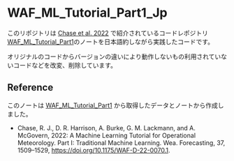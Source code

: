 # WAF_ML_Tutorial_Part1_Jp

このリポジトリは [Chase et al. 2022](https://doi.org/10.1175/WAF-D-22-0070.1) で紹介されているコードレポジトリ
[WAF_ML_Tutorial_Part1](https://github.com/ai2es/WAF_ML_Tutorial_Part1)のノートを日本語約しながら実践したコードです。

オリジナルのコードからバージョンの違いにより動作しないもの利用されていないコードなどを改変、削除しています。

## Reference

このノートは [WAF_ML_Tutorial_Part1](https://github.com/ai2es/WAF_ML_Tutorial_Part1) から取得したデータとノートから作成しました。

- Chase, R. J., D. R. Harrison, A. Burke, G. M. Lackmann, and A. McGovern, 2022: A Machine Learning Tutorial for Operational Meteorology. Part I: Traditional Machine Learning. 
    Wea. Forecasting, 37, 1509–1529, https://doi.org/10.1175/WAF-D-22-0070.1.
